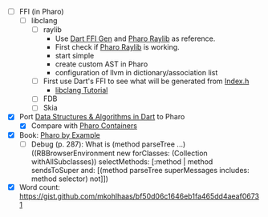 - [ ] FFI (in Pharo)
    - [ ] libclang
        - [ ] raylib
            - Use [Dart FFI Gen](https://github.com/dart-lang/ffigen) and [Pharo Raylib](https://github.com/Zenchess/pharoRaylib) as reference.
            - First check if [Pharo Raylib](https://github.com/Zenchess/pharoRaylib) is working.
            - start simple
            - create custom AST in Pharo
            - configuration of llvm in dictionary/association list 
        - [ ] First use Dart's FFI to see what will be generated from [Index.h](https://github.com/llvm/llvm-project/blob/main/clang/include/clang-c/Index.h)
            - [libclang Tutorial](https://clang.llvm.org/docs/LibClang.html)
        - [ ] FDB
        - [ ] Skia
- [x] Port [Data Structures & Algorithms in Dart](https://www.kodeco.com/books/data-structures-algorithms-in-dart/v2.0) to Pharo
  - [x] Compare with [Pharo Containers](https://github.com/pharo-containers)
- [x] Book: [Pharo by Example](https://github.com/SquareBracketAssociates/NewPharoByExample9/releases/download/latest/PharoByExample9-wip.pdf)
    - [ ] Debug (p. 287): What is (method parseTree ...)
          ((RBBrowserEnvironment new forClasses: (Collection withAllSubclasses))
            selectMethods: [:method |
            method sendsToSuper
            and: [(method parseTree superMessages includes: method selector)
            not]])
- [x] Word count: https://gist.github.com/mkohlhaas/bf50d06c1646eb1fa465dd4aeaf06731
